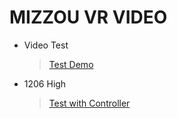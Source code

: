 # MIZZOU VR VIDEO
- Video Test
	> [Test Demo](http://ec2-18-191-203-97.us-east-2.compute.amazonaws.com/lectures/Aframe/index.html)

- 1206 High
	> [Test with Controller](http://ec2-18-191-203-97.us-east-2.compute.amazonaws.com/lectures/Aframe%20with%20Controler/examples/)
